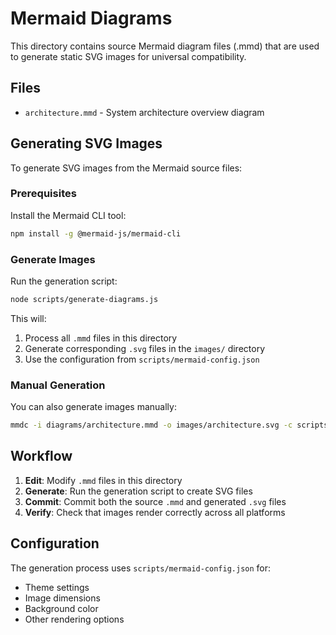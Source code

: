 # Mermaid Diagrams

This directory contains source Mermaid diagram files (.mmd) that are used to generate static SVG images for universal compatibility.

## Files

- `architecture.mmd` - System architecture overview diagram

## Generating SVG Images

To generate SVG images from the Mermaid source files:

### Prerequisites

Install the Mermaid CLI tool:
```bash
npm install -g @mermaid-js/mermaid-cli
```

### Generate Images

Run the generation script:
```bash
node scripts/generate-diagrams.js
```

This will:
1. Process all `.mmd` files in this directory
2. Generate corresponding `.svg` files in the `images/` directory
3. Use the configuration from `scripts/mermaid-config.json`

### Manual Generation

You can also generate images manually:
```bash
mmdc -i diagrams/architecture.mmd -o images/architecture.svg -c scripts/mermaid-config.json
```

## Workflow

1. **Edit**: Modify `.mmd` files in this directory
2. **Generate**: Run the generation script to create SVG files
3. **Commit**: Commit both the source `.mmd` and generated `.svg` files
4. **Verify**: Check that images render correctly across all platforms

## Configuration

The generation process uses `scripts/mermaid-config.json` for:
- Theme settings
- Image dimensions
- Background color
- Other rendering options 